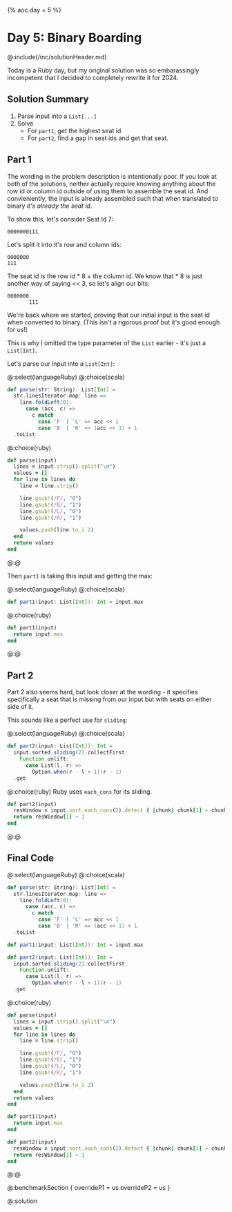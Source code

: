 {%
aoc.day = 5
%}

# Day 5: Binary Boarding

@:include(/inc/solutionHeader.md)

Today is a Ruby day, but my original solution was so embarassingly incompetent that I decided to completely rewrite it for 2024.

## Solution Summary

1. Parse input into a `List[...]`
2. Solve
    * For `part1`, get the highest seat id.
    * For `part2`, find a gap in seat ids and get that seat.

## Part 1

The wording in the problem description is intentionally poor. If you look at both of the solutions, neither actually require knowing
anything about the row id or column id outside of using them to assemble the seat id. And convieniently, the input is already assembled
such that when translated to binary _it's already the seat id_. 

To show this, let's consider Seat Id 7: 

```
0000000111
```

Let's split it into it's row and column ids:

```
0000000
111
```

The seat id is the row id * 8 + the column id. We know that * 8 is just another way of saying << 3, so
let's align our bits:

```
0000000
       111
```
We're back where we started, proving that our initial input is the seat id when converted to binary. 
(This isn't a rigorous proof but it's good enough for us!)


This is why I omitted the type parameter of the `List` earlier - it's just a `List[Int]`.

Let's parse our input into a `List[Int]`:

@:select(languageRuby)
@:choice(scala)
```scala 3
def parse(str: String): List[Int] =
  str.linesIterator.map: line =>
    line.foldLeft(0):
      case (acc, c) =>
        c match
          case 'F' | 'L' => acc << 1
          case 'B' | 'R' => (acc << 1) + 1
  .toList
```
@:choice(ruby)
```ruby
def parse(input)
  lines = input.strip().split("\n")
  values = []
  for line in lines do
    line = line.strip()

    line.gsub!(/F/, "0")
    line.gsub!(/B/, "1")
    line.gsub!(/L/, "0")
    line.gsub!(/R/, "1")

    values.push(line.to_i 2)
  end
  return values
end
```
@:@

Then `part1` is taking this input and getting the max:

@:select(languageRuby)
@:choice(scala)
```scala 3
def part1(input: List[Int]): Int = input.max
```
@:choice(ruby)
```ruby
def part1(input) 
  return input.max
end
```
@:@

## Part 2

Part 2 also seems hard, but look closer at the wording - it specifies specifically a seat that is missing from our input but with seats on either side of it.

This sounds like a perfect use for `sliding`:

@:select(languageRuby)
@:choice(scala)
```scala 3
def part2(input: List[Int]): Int =
  input.sorted.sliding(2).collectFirst:
    Function.unlift:
      case List(l, r) =>
        Option.when(r - l > 1)(r - 1)
  .get
```
@:choice(ruby)
Ruby uses `each_cons` for its sliding.
```ruby
def part2(input)
  resWindow = input.sort.each_cons(2).detect { |chunk| chunk[1] - chunk[0] > 1 }
  return resWindow[1] - 1
end
```
@:@

## Final Code

@:select(languageRuby)
@:choice(scala)
```scala 3
def parse(str: String): List[Int] =
  str.linesIterator.map: line =>
    line.foldLeft(0):
      case (acc, c) =>
        c match
          case 'F' | 'L' => acc << 1
          case 'B' | 'R' => (acc << 1) + 1
  .toList

def part1(input: List[Int]): Int = input.max

def part2(input: List[Int]): Int =
  input.sorted.sliding(2).collectFirst:
    Function.unlift:
      case List(l, r) =>
        Option.when(r - l > 1)(r - 1)
  .get
```
@:choice(ruby)
```ruby
def parse(input)
  lines = input.strip().split("\n")
  values = []
  for line in lines do
    line = line.strip()

    line.gsub!(/F/, "0")
    line.gsub!(/B/, "1")
    line.gsub!(/L/, "0")
    line.gsub!(/R/, "1")

    values.push(line.to_i 2)
  end
  return values
end

def part1(input) 
  return input.max
end

def part2(input)
  resWindow = input.sort.each_cons(2).detect { |chunk| chunk[1] - chunk[0] > 1 }
  return resWindow[1] - 1
end
```
@:@

@:benchmarkSection {
   overrideP1 = us
   overrideP2 = us
}

@:solution
